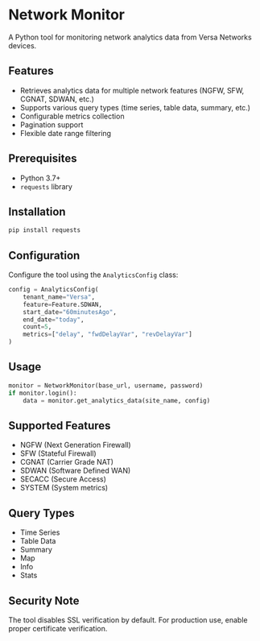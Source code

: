 # Network Monitor

A Python tool for monitoring network analytics data from Versa Networks devices.

## Features

- Retrieves analytics data for multiple network features (NGFW, SFW, CGNAT, SDWAN, etc.)
- Supports various query types (time series, table data, summary, etc.)
- Configurable metrics collection
- Pagination support
- Flexible date range filtering

## Prerequisites

- Python 3.7+
- `requests` library

## Installation

```bash
pip install requests
```

## Configuration

Configure the tool using the `AnalyticsConfig` class:

```python
config = AnalyticsConfig(
    tenant_name="Versa",
    feature=Feature.SDWAN,
    start_date="60minutesAgo",
    end_date="today",
    count=5,
    metrics=["delay", "fwdDelayVar", "revDelayVar"]
)
```

## Usage

```python
monitor = NetworkMonitor(base_url, username, password)
if monitor.login():
    data = monitor.get_analytics_data(site_name, config)
```

## Supported Features

- NGFW (Next Generation Firewall)
- SFW (Stateful Firewall)
- CGNAT (Carrier Grade NAT)
- SDWAN (Software Defined WAN)
- SECACC (Secure Access)
- SYSTEM (System metrics)

## Query Types

- Time Series
- Table Data
- Summary
- Map
- Info
- Stats

## Security Note

The tool disables SSL verification by default. For production use, enable proper certificate verification.